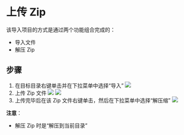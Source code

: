 # 上传 Zip

该导入项目的方式是通过两个功能组合完成的：

* 导入文件
* 解压 Zip

## 步骤

1. 在目标目录右键单击并在下拉菜单中选择“导入”
  ![](https://cloud.githubusercontent.com/assets/873584/6767938/42233628-d08a-11e4-9b1a-cc1864fa27a2.png)
2. 上传 Zip 文件
  ![](https://cloud.githubusercontent.com/assets/873584/6767939/42246548-d08a-11e4-90f9-e5fe1760c229.png)
  ![](https://cloud.githubusercontent.com/assets/873584/6767940/422df7d4-d08a-11e4-9993-e1a138c8f5c7.png)
3. 上传完毕后在该 Zip 文件右键单击，然后在下拉菜单中选择“解压缩”
  ![](https://cloud.githubusercontent.com/assets/873584/6767941/422e9ffe-d08a-11e4-9047-2ab01fc20fd4.png)

**注意**：

* 解压 Zip 时是“解压到当前目录”